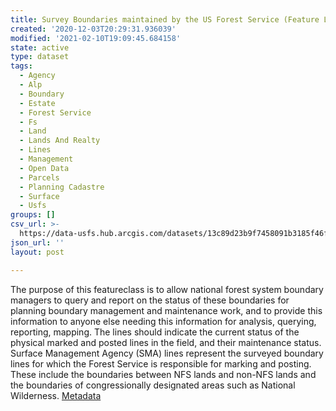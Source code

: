 ```yaml
---
title: Survey Boundaries maintained by the US Forest Service (Feature Layer)
created: '2020-12-03T20:29:31.936039'
modified: '2021-02-10T19:09:45.684158'
state: active
type: dataset
tags:
  - Agency
  - Alp
  - Boundary
  - Estate
  - Forest Service
  - Fs
  - Land
  - Lands And Realty
  - Lines
  - Management
  - Open Data
  - Parcels
  - Planning Cadastre
  - Surface
  - Usfs
groups: []
csv_url: >-
  https://data-usfs.hub.arcgis.com/datasets/13c89d23b9f7458091b3185f46fe5b5a_0.csv?outSR=%7B%22latestWkid%22%3A4269%2C%22wkid%22%3A4269%7D
json_url: ''
layout: post

---
```

The purpose of this featureclass is to allow national forest system boundary managers to query and report on the status of these boundaries for planning boundary management and maintenance work, and to provide this information to anyone else needing this information for analysis, querying, reporting, mapping. The lines should indicate the current status of the physical marked and posted lines in the field, and their maintenance status. Surface Management Agency (SMA) lines represent the surveyed boundary lines for which the Forest Service is responsible for marking and posting. These include the boundaries between NFS lands and non-NFS lands and the boundaries of congressionally designated areas such as National Wilderness. <a href='https://data.fs.usda.gov/geodata/edw/edw_resources/meta/S_USA.SMABoundary.xml' target='_blank'>Metadata</a>

